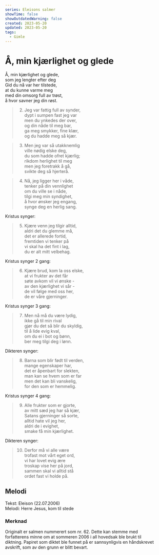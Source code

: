 ```yaml
---
series: Eleisons salmer
showTime: false
showOutdatedWarning: false
created: 2023-05-20
updated: 2023-05-20
tags:
  - Gimle
---
```


# Å, min kjærlighet og glede
Å, min kjærlighet og glede,  
som jeg lengter efter deg  
Gid du nå var her tilstede,  
at du kunne varme meg  
med din omsorg full av trøst,  
å hvor savner jeg din røst.

> 2. Jeg var fattig full av synder,  
dypt i sumpen fast jeg var  
men du ynkedes der over,  
og din nåde til meg bar,  
ga meg smykker, fine klær,  
og du hadde meg så kjær.

> 3. Men jeg var så utakknemlig  
ville nødig elske deg,  
du som hadde ofret kjærlig;  
rikdom herlighet til meg  
men jeg foretrakk å gå,  
svikte deg så hjerterå.

> 4. Nå, jeg ligger her i våde,  
tenker på din vennlighet  
om du ville se i nåde,  
tilgi meg min syndighet,  
å hvor ønsker jeg engang,  
synge deg en herlig sang.

Kristus synger:
> 5. Kjære venn jeg tilgir alltid,  
aldri det du glemme må,  
det er allerede fortid,  
fremtiden vi tenker på  
vi skal ha det fint i lag,  
du er alt mitt velbehag.

Kristus synger 2 gang:
> 6. Kjære brud, kom la oss elske,  
at vi frukter av det får  
søte avkom vil vi ønske -  
av den kjærlighet vi sår -  
de vil følge med oss her,  
de er våre gjerninger.

Kristus synger 3 gang:
> 7. Men nå må du være lydig,  
ikke gå til min rival  
gjør du det så blir du skyldig,  
til å lide evig kval,  
om du ei i bot og bønn,  
ber meg tilgi deg i lønn.

Dikteren synger:
> 8. Barna som blir født til verden,  
mange egenskaper har,  
det er åpenbart for slekten,  
man kan se hvem som er far  
men det kan bli vanskelig,  
for den som er hemmelig.

Kristus synger 4 gang:
> 9. Alle frukter som er gjorte,  
av mitt sæd jeg har så kjær,  
Satans gjerninger så sorte,  
alltid hate vil jeg her,  
aldri de i evighet,  
smake få min kjærlighet.

Dikteren synger:
> 10. Derfor må vi alle være  
trofast mot vårt eget ord,  
vi har lovet evig ære  
troskap vise her på jord,  
sammen skal vi alltid stå  
ordet fast vi holde på. 

## Melodi
Tekst: Eleison (22.07.2006)  
Melodi: Herre Jesus, kom til stede

### Merknad
Originalt er salmen nummerert som nr. 62. Dette kan stemme med forfatterens minne om at sommeren 2006 i all hovedsak ble brukt til diktning. Papiret som diktet ble funnet på er sannsynligvis en håndskrevet avskrift, som av den grunn er blitt bevart.
